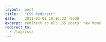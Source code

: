 ```yaml
---
layout:  post
title:   "CSS Redirect"
date:    2011-01-01 19:16:23 -0500
excerpt: redirect to all CSS posts' new home
redirect_to:
  - /tag/css/
---
```

